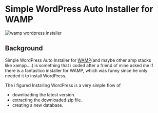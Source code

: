 # Simple WordPress Auto Installer for WAMP
![wamp wordpress installer](http://i.imgur.com/xckvR.png)
## **Background**
Simple WordPress Auto Installer for [WAMP](http://www.wampserver.com/en/)(and maybe other amp stacks like xampp....) is something that i coded after a friend of mine asked me if there is a fantastico installer for WAMP, which was funny since he only needed it to install WordPress. 

The i figured Installing WordPress is a very simple flow of 
* downloading the latest version.
* extracting the downloaded zip file.
* creating a new database.